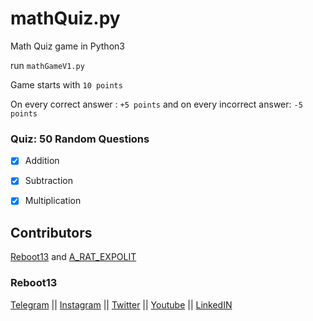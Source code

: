 # mathQuiz.py
Math Quiz game in Python3

run `mathGameV1.py`

Game starts with `10 points`

On every correct answer : `+5 points` and on every incorrect answer: `-5 points`

### Quiz: 50 Random Questions

- [x] Addition
- [x] Subtraction
- [x] Multiplication


## Contributors

[Reboot13](https://github.com/reboot13-git) and [A_RAT_EXPOLIT](https://github.com/a-rat-exploit)


### Reboot13

[Telegram](https://telegram.me/reboot13_dev) || [Instagram](https://instagram.com/reboot13_dev) || [Twitter](https://twitter.com/reboot13_dev) || [Youtube](https://youtube.com/krutikraut) || [LinkedIN](https://linkedin.com/in/reboot13)
